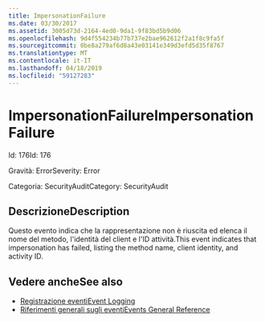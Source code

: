 ```yaml
---
title: ImpersonationFailure
ms.date: 03/30/2017
ms.assetid: 3005d73d-2164-4ed0-9da1-9f83bd5b9d06
ms.openlocfilehash: 9d4f554234b77b737e2bae962612f2a1f8c9fa5f
ms.sourcegitcommit: 0be8a279af6d8a43e03141e349d3efd5d35f8767
ms.translationtype: MT
ms.contentlocale: it-IT
ms.lasthandoff: 04/18/2019
ms.locfileid: "59127283"
---
```

# <a name="impersonationfailure"></a><span data-ttu-id="c42ec-102">ImpersonationFailure</span><span class="sxs-lookup"><span data-stu-id="c42ec-102">ImpersonationFailure</span></span>
<span data-ttu-id="c42ec-103">Id: 176</span><span class="sxs-lookup"><span data-stu-id="c42ec-103">Id: 176</span></span>  
  
 <span data-ttu-id="c42ec-104">Gravità: Error</span><span class="sxs-lookup"><span data-stu-id="c42ec-104">Severity: Error</span></span>  
  
 <span data-ttu-id="c42ec-105">Categoria: SecurityAudit</span><span class="sxs-lookup"><span data-stu-id="c42ec-105">Category: SecurityAudit</span></span>  
  
## <a name="description"></a><span data-ttu-id="c42ec-106">Descrizione</span><span class="sxs-lookup"><span data-stu-id="c42ec-106">Description</span></span>  
 <span data-ttu-id="c42ec-107">Questo evento indica che la rappresentazione non è riuscita ed elenca il nome del metodo, l'identità del client e l'ID attività.</span><span class="sxs-lookup"><span data-stu-id="c42ec-107">This event indicates that impersonation has failed, listing the method name, client identity, and activity ID.</span></span>  
  
## <a name="see-also"></a><span data-ttu-id="c42ec-108">Vedere anche</span><span class="sxs-lookup"><span data-stu-id="c42ec-108">See also</span></span>

- [<span data-ttu-id="c42ec-109">Registrazione eventi</span><span class="sxs-lookup"><span data-stu-id="c42ec-109">Event Logging</span></span>](../../../../../docs/framework/wcf/diagnostics/event-logging/index.md)
- [<span data-ttu-id="c42ec-110">Riferimenti generali sugli eventi</span><span class="sxs-lookup"><span data-stu-id="c42ec-110">Events General Reference</span></span>](../../../../../docs/framework/wcf/diagnostics/event-logging/events-general-reference.md)
